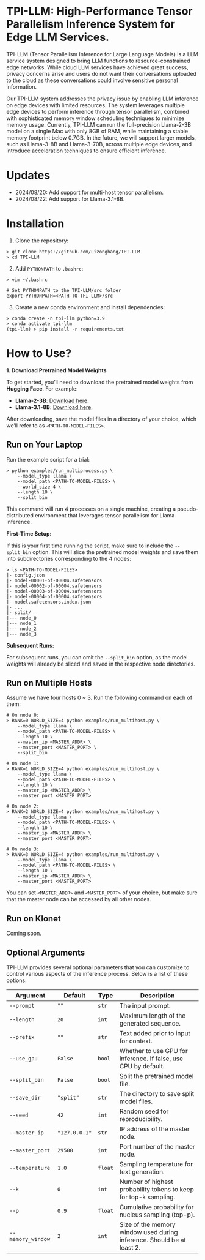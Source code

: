 # TPI-LLM: High-Performance Tensor Parallelism Inference System for Edge LLM Services.
TPI-LLM (Tensor Parallelism Inference for Large Language Models) is a LLM service system designed to bring LLM 
functions to resource-constrained edge networks. While cloud LLM services have achieved great success, privacy 
concerns arise and users do not want their conversations uploaded to the cloud as these conversations could 
involve sensitive personal information.

Our TPI-LLM system addresses the privacy issue by enabling LLM inference on edge devices with limited resources. 
The system leverages multiple edge devices to perform inference through tensor parallelism, combined with 
sophisticated memory window scheduling techniques to minimize memory usage. Currently, TPI-LLM can run the 
full-precision Llama-2-3B model on a single Mac with only 8GB of RAM, while maintaining a stable memory footprint 
below 0.7GB. In the future, we will support larger models, such as Llama-3-8B and Llama-3-70B, across multiple edge 
devices, and introduce acceleration techniques to ensure efficient inference.

# Updates
* 2024/08/20: Add support for multi-host tensor parallelism.
* 2024/08/22: Add support for Llama-3.1-8B.

# Installation
1. Clone the repository:
```commandline
> git clone https://github.com/Lizonghang/TPI-LLM
> cd TPI-LLM
```

2. Add `PYTHONPATH` to `.bashrc`:
```commandline
> vim ~/.bashrc

# Set PYTHONPATH to the TPI-LLM/src folder
export PYTHONPATH=<PATH-TO-TPI-LLM>/src
```

3. Create a new conda environment and install dependencies:
```commandline
> conda create -n tpi-llm python=3.9
> conda activate tpi-llm
(tpi-llm) > pip install -r requirements.txt
```

# How to Use?

**1. Download Pretrained Model Weights**

To get started, you’ll need to download the pretrained model weights from **Hugging Face**. For example:

- **Llama-2-3B**: [Download here](https://huggingface.co/openlm-research/open_llama_3b_v2).
- **Llama-3.1-8B**: [Download here](https://huggingface.co/meta-llama/Meta-Llama-3.1-8B-Instruct).

After downloading, save the model files in a directory of your choice, which we’ll refer to as `<PATH-TO-MODEL-FILES>`.



## Run on Your Laptop
Run the example script for a trial:
```commandline
> python examples/run_multiprocess.py \
    --model_type llama \
    --model_path <PATH-TO-MODEL-FILES> \
    --world_size 4 \
    --length 10 \
    --split_bin
```
This command will run 4 processes on a single machine, creating a pseudo-distributed environment that leverages 
tensor parallelism for Llama inference.

**First-Time Setup:**

If this is your first time running the script, make sure to include the <code>--split_bin</code> option. 
This will slice the pretrained model weights and save them into subdirectories corresponding to the 4 nodes:


```commandline
> ls <PATH-TO-MODEL-FILES>
|- config.json
|- model-00001-of-00004.safetensors
|- model-00002-of-00004.safetensors
|- model-00003-of-00004.safetensors
|- model-00004-of-00004.safetensors
|- model.safetensors.index.json
|- ...
|- split/
|--- node_0
|--- node_1
|--- node_2
|--- node_3
```

**Subsequent Runs:**

For subsequent runs, you can omit the <code>--split_bin</code> option, as the model weights will already be sliced 
and saved in the respective node directories.

## Run on Multiple Hosts
Assume we have four hosts 0 ~ 3. Run the following command on each of them:

```commandline
# On node 0:
> RANK=0 WORLD_SIZE=4 python examples/run_multihost.py \
    --model_type llama \
    --model_path <PATH-TO-MODEL-FILES> \
    --length 10 \
    --master_ip <MASTER_ADDR> \
    --master_port <MASTER_PORT> \
    --split_bin

# On node 1:
> RANK=1 WORLD_SIZE=4 python examples/run_multihost.py \
    --model_type llama \
    --model_path <PATH-TO-MODEL-FILES> \
    --length 10 \
    --master_ip <MASTER_ADDR> \
    --master_port <MASTER_PORT>

# On node 2:
> RANK=2 WORLD_SIZE=4 python examples/run_multihost.py \
    --model_type llama \
    --model_path <PATH-TO-MODEL-FILES> \
    --length 10 \
    --master_ip <MASTER_ADDR> \
    --master_port <MASTER_PORT>
    
# On node 3:
> RANK=3 WORLD_SIZE=4 python examples/run_multihost.py \
    --model_type llama \
    --model_path <PATH-TO-MODEL-FILES> \
    --length 10 \
    --master_ip <MASTER_ADDR> \
    --master_port <MASTER_PORT>
```

You can set `<MASTER_ADDR>` and `<MASTER_PORT>` of your choice, but make sure that the master node can be accessed 
by all other nodes.

## Run on Klonet
Coming soon.

## Optional Arguments
TPI-LLM provides several optional parameters that you can customize to control various aspects of the inference process. 
Below is a list of these options:

| Argument           | Default       | Type    | Description                                                            |
|--------------------|---------------|---------|------------------------------------------------------------------------|
| `--prompt`         | `""`          | `str`   | The input prompt.                                                      |
| `--length`         | `20`          | `int`   | Maximum length of the generated sequence.                              |
| `--prefix`         | `""`          | `str`   | Text added prior to input for context.                                 |
| `--use_gpu`        | `False`       | `bool`  | Whether to use GPU for inference. If false, use CPU by default.        |
| `--split_bin`      | `False`       | `bool`  | Split the pretrained model file.                                       |
| `--save_dir`       | `"split"`     | `str`   | The directory to save split model files.                               |
| `--seed`           | `42`          | `int`   | Random seed for reproducibility.                                       |
| `--master_ip`      | `"127.0.0.1"` | `str`   | IP address of the master node.                                         |
| `--master_port`    | `29500`       | `int`   | Port number of the master node.                                        |
| `--temperature`    | `1.0`         | `float` | Sampling temperature for text generation.                              |
| `--k`              | `0`           | `int`   | Number of highest probability tokens to keep for top-k sampling.       |
| `--p`              | `0.9`         | `float` | Cumulative probability for nucleus sampling (top-p).                   |
| `--memory_window`  | `2`           | `int`   | Size of the memory window used during inference. Should be at least 2. |